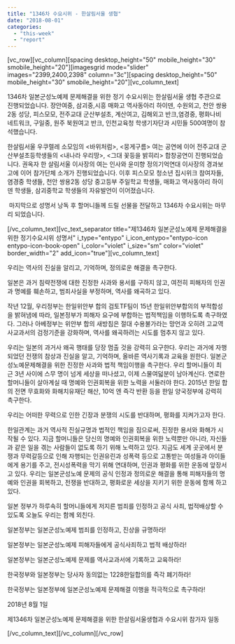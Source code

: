 ```yaml
---
title: "1346차 수요시위 - 한살림서울 생협"
date: "2018-08-01"
categories: 
  - "this-week"
  - "report"
---
```


\[vc\_row\]\[vc\_column\]\[spacing desktop\_height="50" mobile\_height="30" smobile\_height="20"\]\[imagesgrid mode="slider" images="2399,2400,2398" column="3c"\]\[spacing desktop\_height="50" mobile\_height="30" smobile\_height="20"\]\[vc\_column\_text\]

1346차 일본군성노예제 문제해결을 위한 정기 수요시위는 한살림서울 생협 주관으로 진행되었습니다. 장안여중, 삼괴중,시흥 매화고 역사동아리 하이덴, 수원외고, 천안 쌍용2동 성당, 피스모모, 전주교대 군산부설초, 계산여고, 김해외고 반크,염경중, 평화나비 네트워크, 구일중, 원주 북원여고 반크, 인천교육청 학생기자단과 시민들 500여명이 참석했습니다.

한살림서울 우쿠렐레 소모임의 <바위처럼\>, <뭉게구름\> 여는 공연에 이어 전주교대 군산부설초등학생들의 <내나라 우리땅\>, <그대 꽃등을 밝히리\> 합창공연이 진행되었습니다. 권옥자 한 살림서울 이사장의 여는 인사와 윤미향 정의기억연대 이사장의 경과보고에 이어 참가단체 소개가 진행되었습니다. 이후 피스모모 청소년 집시위크 참여자들, 염경중 학생들, 천안 쌍용2동 성당 중고등부 주일학교 학생들, 매화고 역사동아리 하이덴 학생들, 삼괴중학교 학생들의 자유발언이 이어졌습니다.

 마지막으로 성명서 낭독 후 할머니들께 드릴 선물을 전달하고 1346차 수요시위는 마무리 되었습니다. 

\[/vc\_column\_text\]\[vc\_text\_separator title="제1346차 일본군성노예제 문제해결을 위한 정기수요시위 성명서" i\_type="entypo" i\_icon\_entypo="entypo-icon entypo-icon-book-open" i\_color="violet" i\_size="sm" color="violet" border\_width="2" add\_icon="true"\]\[vc\_column\_text\]

우리는 역사의 진실을 알리고, 기억하며, 정의로운 해결을 촉구한다.

일본은 과거 침략전쟁에 대한 진정한 사과와 용서를 구하지 않고, 여전히 피해자의 인권과 명예를 훼손하고, 범죄사실을 부정하며, 역사를 왜곡하고 있다.

작년 12월, 우리정부는 한일위안부 합의 검토TF팀이 15년 한일위안부합의의 부적합성을 밝혀냄에 따라, 일본정부가 피해자 요구에 부합하는 법적책임을 이행하도록 촉구하였다. 그러나 아베정부는 위안부 합의 새방침은 절대 수용불가라는 망언과 오히려 고교역사교과서의 검정기준을 강화하며, 역사를 왜곡하려는 시도를 멈추지 않고 있다.

우리는 일본의 과거사 왜곡 행태를 당장 멈출 것을 강력히 요구한다. 우리는 과거에 자행되었던 전쟁의 참상과 진실을 알고, 기억하며, 올바른 역사기록과 교육을 원한다. 일본군성노예문제해결을 위한 진정한 사과와 법적 책임이행을 촉구한다. 우리 할머니들이 최근 3년 사이에 스무 명이 넘게 세상을 떠나셨고, 이제 스물여덟분이 남아계신다. 연로한 할머니들이 살아계실 때 명예와 인권회복을 위한 노력을 서둘러야 한다. 2015년 한일 합의 전면 무효화와 화해치유재단 해산, 10억 엔 즉각 반환 등을 한일 양국정부에 강력히 촉구한다.

우리는 어떠한 무력으로 인한 긴장과 분쟁의 시도를 반대하며, 평화를 지켜가고자 한다.

한일관계는 과거 역사적 진실규명과 법적인 책임을 짐으로써, 진정한 용서와 화해가 시작될 수 있다. 지금 할머니들은 당신의 명예와 인권회복을 위한 노력뿐만 아니라, 자신들과 같은 일을 겪는 사람들이 없도록 하기 위해 노력하고 있다. 지금도 세계 곳곳에서 분쟁과 무력갈등으로 인해 자행되는 인권유린과 성폭력 등으로 고통받는 여성들과 아이들에게 용기를 주고, 전시성폭력을 막기 위해 연대하며, 인권과 평화를 위한 운동에 앞장서고 있다. 우리는 일본군성노예 문제의 공식 인정과 정의로운 해결을 통해 피해자들의 명예와 인권을 회복하고, 전쟁을 반대하고, 평화로운 세상을 지키기 위한 운동에 함께 하고 있다.

일본 정부가 하루속히 할머니들에게 저지른 범죄를 인정하고 공식 사죄, 법적배상할 수 있도록 오늘도 우리는 함께 외친다.

일본정부는 일본군성노예제 범죄를 인정하고, 진상을 규명하라!

일본정부는 일본군성노예제 피해자들에게 공식사죄하고 법적 배상하라!

일본정부는 일본군성노예제 문제를 역사교과서에 기록하고 교육하라!

한국정부와 일본정부는 당사자 동의없는 1228한일합의를 즉각 폐기하라!

한국정부는 일본정부에 일본군성노예제 문제해결 이행을 적극적으로 촉구하라!

2018년 8월 1일

제1346차 일본군성노예제 문제해결을 위한 한살림서울생협과 수요시위 참가자 일동

\[/vc\_column\_text\]\[/vc\_column\]\[/vc\_row\]
